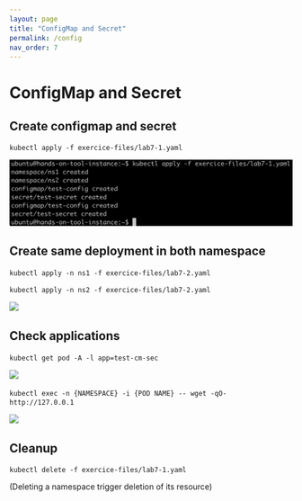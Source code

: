 ```yaml
---
layout: page
title: "ConfigMap and Secret"
permalink: /config
nav_order: 7
---
```

# ConfigMap and Secret
## Create configmap and secret

```
kubectl apply -f exercice-files/lab7-1.yaml
```

![](assets/images/config/create1.png)

## Create same deployment in both namespace

```
kubectl apply -n ns1 -f exercice-files/lab7-2.yaml
```

```
kubectl apply -n ns2 -f exercice-files/lab7-2.yaml
```

![](asset/images/config/create2.png)

## Check applications

```
kubectl get pod -A -l app=test-cm-sec
```

![](asset/images/config/pod.png)

```
kubectl exec -n {NAMESPACE} -i {POD NAME} -- wget -qO- http://127.0.0.1
```

![](asset/images/config/ok.png)

## Cleanup

```
kubectl delete -f exercice-files/lab7-1.yaml
```

(Deleting a namespace trigger deletion of its resource)
